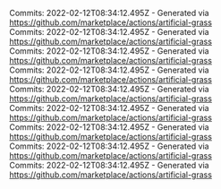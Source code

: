 Commits: 2022-02-12T08:34:12.495Z - Generated via https://github.com/marketplace/actions/artificial-grass
<br>
Commits: 2022-02-12T08:34:12.495Z - Generated via https://github.com/marketplace/actions/artificial-grass
<br>
Commits: 2022-02-12T08:34:12.495Z - Generated via https://github.com/marketplace/actions/artificial-grass
<br>
Commits: 2022-02-12T08:34:12.495Z - Generated via https://github.com/marketplace/actions/artificial-grass
<br>
Commits: 2022-02-12T08:34:12.495Z - Generated via https://github.com/marketplace/actions/artificial-grass
<br>
Commits: 2022-02-12T08:34:12.495Z - Generated via https://github.com/marketplace/actions/artificial-grass
<br>
Commits: 2022-02-12T08:34:12.495Z - Generated via https://github.com/marketplace/actions/artificial-grass
<br>
Commits: 2022-02-12T08:34:12.495Z - Generated via https://github.com/marketplace/actions/artificial-grass
<br>
Commits: 2022-02-12T08:34:12.495Z - Generated via https://github.com/marketplace/actions/artificial-grass
<br>
